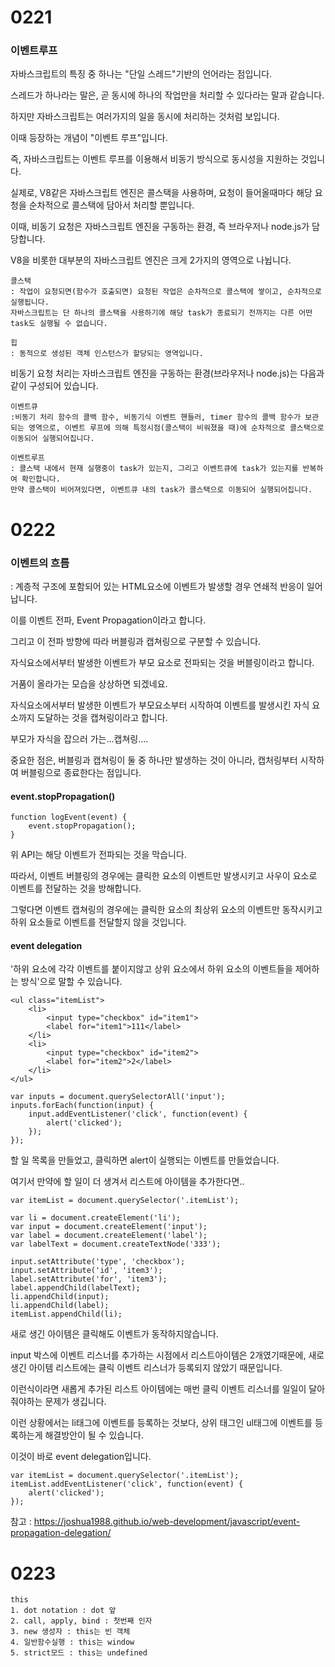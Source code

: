 <h1>
    0221
</h1>

<h3>
    이벤트루프
</h3>

자바스크립트의 특징 중 하나는 "단일 스레드"기반의 언어라는 점입니다.

스레드가 하나라는 말은, 곧 동시에 하나의 작업만을 처리할 수 있다라는 말과 같습니다.

하지만 자바스크립트는 여러가지의 일을 동시에 처리하는 것처럼 보입니다.

이때 등장하는 개념이 "이벤트 루프"입니다.

즉, 자바스크립트는 이벤트 루프를 이용해서 비동기 방식으로 동시성을 지원하는 것입니다.



실제로, V8같은 자바스크립트 엔진은 콜스택을 사용하며, 요청이 들어올때마다 해당 요청을 순차적으로 콜스택에 담아서 처리할 뿐입니다.

이때, 비동기 요청은 자바스크립트 엔진을 구동하는 환경, 즉 브라우저나 node.js가 담당합니다.



V8을 비롯한 대부분의 자바스크립트 엔진은 크게 2가지의 영역으로 나뉩니다.

~~~
콜스택
: 작업이 요청되면(함수가 호출되면) 요청된 작업은 순차적으로 콜스택에 쌓이고, 순차적으로 실행됩니다.
자바스크립트는 단 하나의 콜스택을 사용하기에 해당 task가 종료되기 전까지는 다른 어떤 task도 실행될 수 없습니다.
~~~

~~~
힙
: 동적으로 생성된 객체 인스턴스가 할당되는 영역입니다.
~~~

비동기 요청 처리는 자바스크립트 엔진을 구동하는 환경(브라우저나 node.js)는 다음과 같이 구성되어 있습니다.

~~~
이벤트큐
:비동기 처리 함수의 콜백 함수, 비동기식 이벤트 핸들러, timer 함수의 콜백 함수가 보관되는 영역으로, 이벤트 루프에 의해 특정시점(콜스택이 비워졌을 때)에 순차적으로 콜스택으로 이동되어 실행되어집니다.
~~~

~~~
이벤트루프
: 콜스택 내에서 현재 실행중이 task가 있는지, 그리고 이벤트큐에 task가 있는지를 반복하여 확인합니다.
만약 콜스택이 비어져있다면, 이벤트큐 내의 task가 콜스택으로 이동되어 실행되어집니다.
~~~



<h1>
    0222
</h1>

<h3>
    이벤트의 흐름
</h3>

: 계층적 구조에 포함되어 있는 HTML요소에 이벤트가 발생할 경우 연쇄적 반응이 일어납니다.

이를 이벤트 전파, Event Propagation이라고 합니다.

그리고 이 전파 방향에 따라 버블링과 캡쳐링으로 구분할 수 있습니다.

자식요소에서부터 발생한 이벤트가 부모 요소로 전파되는 것을 버블링이라고 합니다.

거품이 올라가는 모습을 상상하면 되겠네요.

자식요소에서부터 발생한 이벤트가 부모요소부터 시작하여 이벤트를 발생시킨 자식 요소까지 도달하는 것을 캡쳐링이라고 합니다.

부모가 자식을 잡으러 가는...캡쳐링....

중요한 점은, 버블링과 캡쳐링이 둘 중 하나만 발생하는 것이 아니라, 캡처링부터 시작하여 버블링으로 종료한다는 점입니다.

<h4>
event.stopPropagation()
</h4>

~~~
function logEvent(event) {
    event.stopPropagation();
}
~~~

위 API는 해당 이벤트가 전파되는 것을 막습니다.

따라서, 이벤트 버블링의 경우에는 클릭한 요소의 이벤트만 발생시키고 사우이 요소로 이벤트를 전달하는 것을 방해합니다.

그렇다면 이벤트 캡쳐링의 경우에는 클릭한 요소의 최상위 요소의 이벤트만 동작시키고 하위 요소들로 이벤트를 전달할지 않을 것입니다.



<h4>
    event delegation
</h4>

'하위 요소에 각각 이벤트를 붙이지않고 상위 요소에서 하위 요소의 이벤트들을 제어하는 방식'으로 말할 수 있습니다.

~~~
<ul class="itemList">
	<li>
		<input type="checkbox" id="item1">
		<label for="item1">111</label>
	</li>
	<li>
		<input type="checkbox" id="item2">
		<label for="item2">2</label>
	</li>
</ul>
~~~

~~~
var inputs = document.querySelectorAll('input');
inputs.forEach(function(input) {
	input.addEventListener('click', function(event) {
		alert('clicked');
	});
});
~~~

할 일 목록을 만들었고, 클릭하면 alert이 실행되는 이벤트를 만들었습니다.

여기서 만약에 할 일이 더 생겨서 리스트에 아이템을 추가한다면..

~~~
var itemList = document.querySelector('.itemList');

var li = document.createElement('li');
var input = document.createElement('input');
var label = document.createElement('label');
var labelText = document.createTextNode('333');

input.setAttribute('type', 'checkbox');
input.setAttribute('id', 'item3');
label.setAttribute('for', 'item3');
label.appendChild(labelText);
li.appendChild(input);
li.appendChild(label);
itemList.appendChild(li);
~~~

새로 생긴 아이템은 클릭해도 이벤트가 동작하지않습니다.

input 박스에 이벤트 리스너를 추가하는 시점에서 리스트아이템은 2개였기때문에, 새로 생긴 아이템 리스트에는 클릭 이벤트 리스너가 등록되지 않았기 때문입니다.

이런식이라면 새롭게 추가된 리스트 아이템에는 매번 클릭 이벤트 리스너를 일일이 달아줘야하는 문제가 생깁니다.

이런 상황에서는 li태그에 이벤트를 등록하는 것보다, 상위 태그인 ul태그에 이벤트를 등록하는게 해결방안이 될 수 있습니다.

이것이 바로 event delegation입니다.

~~~
var itemList = document.querySelector('.itemList');
itemList.addEventListener('click', function(event) {
	alert('clicked');
});
~~~





참고 : https://joshua1988.github.io/web-development/javascript/event-propagation-delegation/



<h1>
    0223
</h1>

~~~..
this
1. dot notation : dot 앞
2. call, apply, bind : 첫번째 인자
3. new 생성자 : this는 빈 객체
4. 일반함수실행 : this는 window
5. strict모드 : this는 undefined
~~~

